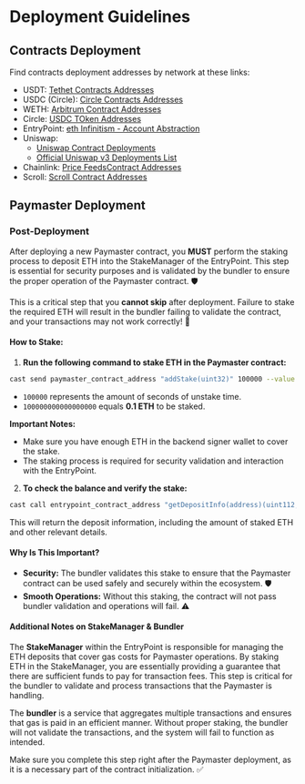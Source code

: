 # Deployment Guidelines

## Contracts Deployment

Find contracts deployment addresses by network at these links:

- USDT: [Tethet Contracts Addresses](https://tether.to/es/supported-protocols) 
- USDC (Circle): [Circle Contracts Addresses](https://www.circle.com/blog/usdc-on-arbitrum-now-available)
- WETH:  [Arbitrum Contract Addresses](https://docs.arbitrum.io/build-decentralized-apps/reference/contract-addresses)
- Circle: [USDC TOken Addresses](https://developers.circle.com/stablecoins/usdc-on-test-networks)
- EntryPoint: [eth Infinitism - Account Abstraction](https://github.com/eth-infinitism/account-abstraction/releases/tag/v0.6.0)
- Uniswap: 
   - [Uniswap Contract Deployments](https://docs.uniswap.org/contracts/v3/reference/deployments/)
   - [Official Uniswap v3 Deployments List](https://gov.uniswap.org/t/official-uniswap-v3-deployments-list/24323/3) 
- Chainlink: [Price FeedsContract Addresses](https://docs.chain.link/data-feeds/price-feeds/addresses)
- Scroll: [Scroll Contract Addresses](https://docs.scroll.io/es/developers/scroll-contracts/)

## Paymaster Deployment

### Post-Deployment

After deploying a new Paymaster contract, you **MUST** perform the staking process to deposit ETH into the StakeManager of the EntryPoint. This step is essential for security purposes and is validated by the bundler to ensure the proper operation of the Paymaster contract. 🛡️

This is a critical step that you **cannot skip** after deployment. Failure to stake the required ETH will result in the bundler failing to validate the contract, and your transactions may not work correctly! 🚨

#### **How to Stake:**

1. **Run the following command to stake ETH in the Paymaster contract:**

```sh
cast send paymaster_contract_address "addStake(uint32)" 100000 --value 100000000000000000 --from backend_signer_wallet_address --rpc-url https://arb-sepolia.g.alchemy.com/v2/API_KEY_ALCHEMY --private-key _backend_signer_wallet_private_key
```

   - `100000` represents the amount of seconds of unstake time.
   - `100000000000000000` equals **0.1 ETH** to be staked.

   **Important Notes:**
   - Make sure you have enough ETH in the backend signer wallet to cover the stake.
   - The staking process is required for security validation and interaction with the EntryPoint.

2. **To check the balance and verify the stake:**

```sh
cast call entrypoint_contract_address "getDepositInfo(address)(uint112,bool,uint112,uint32,uint48)" paymaster_contract_address --rpc-url https://arb-sepolia.g.alchemy.com/v2/API_KEY_ALCHEMY
```

   This will return the deposit information, including the amount of staked ETH and other relevant details.

#### **Why Is This Important?**

- **Security:** The bundler validates this stake to ensure that the Paymaster contract can be used safely and securely within the ecosystem. 🛡️
- **Smooth Operations:** Without this staking, the contract will not pass bundler validation and operations will fail. ⚠️

#### **Additional Notes on StakeManager & Bundler**

The **StakeManager** within the EntryPoint is responsible for managing the ETH deposits that cover gas costs for Paymaster operations. By staking ETH in the StakeManager, you are essentially providing a guarantee that there are sufficient funds to pay for transaction fees. This step is critical for the bundler to validate and process transactions that the Paymaster is handling.

The **bundler** is a service that aggregates multiple transactions and ensures that gas is paid in an efficient manner. Without proper staking, the bundler will not validate the transactions, and the system will fail to function as intended.

Make sure you complete this step right after the Paymaster deployment, as it is a necessary part of the contract initialization. ✅
